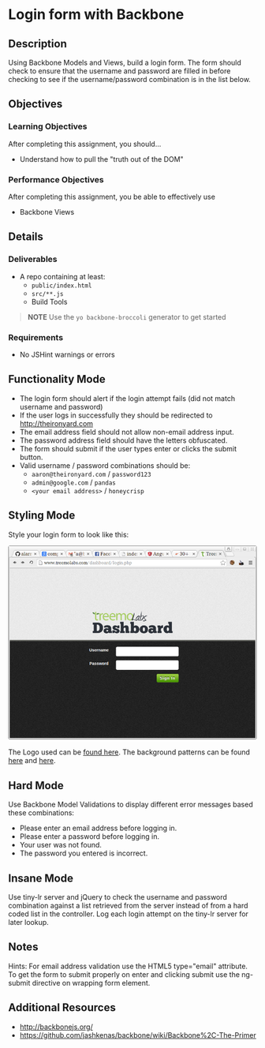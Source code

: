 # Login form with Backbone

## Description
Using Backbone Models and Views, build a login form.
The form should check to ensure that the username and password are filled in before checking to see if the username/password combination is in the list below.

## Objectives

### Learning Objectives

After completing this assignment, you should...

* Understand how to pull the "truth out of the DOM"


### Performance Objectives

After completing this assignment, you be able to effectively use

* Backbone Views

## Details

### Deliverables

* A repo containing at least:
  * `public/index.html`
  * `src/**.js`
  * Build Tools

> **NOTE** Use the `yo backbone-broccoli` generator to get started

### Requirements

* No JSHint warnings or errors


## Functionality Mode
* The login form should alert if the login attempt fails (did not match username and password)
* If the user logs in successfully they should be redirected to http://theironyard.com
* The email address field should not allow non-email address input.
* The password address field should have the letters obfuscated.
* The form should submit if the user types enter or clicks the submit button.
* Valid username / password combinations should be:
	* `aaron@theironyard.com` / `password123`
	* `admin@google.com` / `pandas`
	* `<your email address>` / `honeycrisp`

## Styling Mode
Style your login form to look like this:

![Designed](login.png)

The Logo used can be [found here](treemoLabs-logo.png).
The background patterns can be found [here](bg-login-top.png) and [here](bg-login.png).

## Hard Mode

Use Backbone Model Validations to display different error messages based these combinations:

* Please enter an email address before logging in.
* Please enter a password before logging in.
* Your user was not found.
* The password you entered is incorrect.

## Insane Mode

Use tiny-lr server and jQuery to check the username and password combination against a list retrieved from the server instead of from a hard coded list in the controller.
Log each login attempt on the tiny-lr server for later lookup.

## Notes

Hints: For email address validation use the HTML5 type="email" attribute.
To get the form to submit properly on enter and clicking submit use the ng-submit directive on wrapping form element.

## Additional Resources

* http://backbonejs.org/
* https://github.com/jashkenas/backbone/wiki/Backbone%2C-The-Primer
